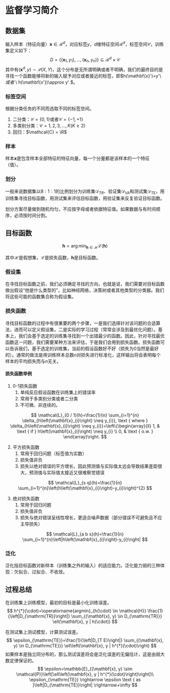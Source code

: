 # 监督学习简介

## 数据集

输入样本（特征向量）$\mathbf{x}\in \mathcal{R}^d$，对应标签$y$，$d$维特征空间$\mathcal{R}^d$，标签空间$\mathcal{C}$，训练集定义如下：
$$
D=\left\{\left(\mathbf{x}_{1}, y_{1}\right), \ldots,\left(\mathbf{x}_{n}, y_{n}\right)\right\} \subseteq \mathcal{R}^{d} \times \mathcal{C}
$$
其中有$(\mathbf{x}^d,y)\sim \mathcal{P}(X,Y)$，这个分布是无所谓明确或者不明确，我们的最终目的是寻找一个函数能够将新的输入赋予对应或者接近的标签，即$h(\mathbf{x}')=y'\ $或者$ \ h(\mathbf{x'})\approx y' $。

### 标签空间

根据分类任务的不同而选取不同的标签空间。

1. 二分类：$\mathcal{C}=\{0,1\}$或者$\mathcal{C}=\{-1,+1\}$
2. 多类别分类：$\mathcal{C} = {1,2,3,\ldots,K}(K\ge2)$
3. 回归：$\mathcal{C} = \R$

### 样本

样本$\mathbf{x}$是包含样本全部特征的特征向量，每一个分量都是该样本的一个特征（值）。

### 划分

一般来说数据集以$8:1:1$的比例划分为训练集$\mathcal D_{TR}$、验证集$\mathcal D_{VA}$和测试集$\mathcal D_{TE}$，用训练集寻找目标函数，用测试集来评估目标函数，用验证集来反复验证目标函数。

划分方案尽量做到随机均匀，不应按字母或者依据特征值。如果数据与有时间顺序，必须按时间分割。

## 目标函数

$$
\mathbf{h}=\arg \min _{\mathbf{h} \in \mathcal{H}} \mathcal{L}(\mathbf{h})
$$

其中$\mathcal H$是假想集，$\mathcal L$是损失函数，$\mathbf h$是目标函数。

### 假设集

在寻找目标函数之前，我们必须确定寻找的方向，也就是说，我们需要对目标函数做出假设“他是什么类型的”，比如神经网络，决策树或者其他类型的分类器。我们将这些可能的函数集合称为假设集。

### 损失函数

寻找目标函数的过程中有很重要的两个步骤，一是我们选择针对该问题的合适算法，进而可以定义假设集，二是实际的学习过程（常常会涉及到最优化问题）。基本上，我们会基于选定的训练集寻找到一个出错最少的函数。因此，针对寻找最优函数这一问题，我们需要某种方法来评估，于是我们会用到损失函数。损失函数可以告诉我们，基于选定的训练集，当前的假设函数好不好（损失为0当然是最好的）。通常的做法是用训练样本总数$n$对损失进行标准化，这样输出将会表明每个样本的平均损失而与$n$无关。

#### 损失函数举例

1. 0-1损失函数
   1. 单纯反应假设函数在训练集上的错误率
   2. 常用于多类别分类或者二分类
   3. 不可微、非连续的。

$$
\mathcal{L}_{0 / 1}(h)=\frac{1}{n} \sum_{i=1}^{n} \delta_{h\left(\mathbf{x}_{i}\right) \neq y_{i}}, \text { where } \delta_{h\left(\mathbf{x}_{i}\right) \neq y_{i}}=\left\{\begin{array}{ll}
1, & \text { if } h\left(\mathbf{x}_{i}\right) \neq y_{i} \\
0, & \text { o.w. }
\end{array}\right.
$$

2. 平方损失函数
   1. 常用于回归问题（标签值为实数）
   2. 损失值非负
   3. 损失以绝对错误的平方增长，因此预测值与实际值太远会导致结果差距很大，预测值与实际值太接近又很难察觉错误

$$
\mathcal{L}_{s q}(h)=\frac{1}{n} \sum_{i=1}^{n}\left(h\left(\mathbf{x}_{i}\right)-y_{i}\right)^{2}
$$

3. 绝对损失函数
   1. 常用于回归问题
   2. 损失值非负
   3. 损失与绝对错误呈线性增长，更适合噪声数据（部分错误不可避免且不应主导损失）

$$
\mathcal{L}_{a b s}(h)=\frac{1}{n} \sum_{i=1}^{n}\left|h\left(\mathbf{x}_{i}\right)-y_{i}\right|
$$

### 泛化

泛化指目标函数对新样本（训练集之外的输入）的适应能力。泛化能力弱的三种体现：欠拟合、过拟合、不收敛。

## 过程总结

在训练集上训练模型，最初的目标是最小化训练误差。
$$
h^{*}(\cdot)=\operatorname{argmin}_{h(\cdot) \in \mathcal{H}} \frac{1}{\left|D_{\mathrm{TR}}\right|} \sum_{(\mathbf{x}, y) \in D_{\mathrm{TR}}} \ell(\mathbf{x}, y | h(\cdot))
$$


在测试集上测试模型，计算测试误差。
$$
\epsilon_{\mathrm{TE}}=\frac{1}{\left|D_{T E}\right|} \sum_{(\mathbf{x}, y) \in D_{\mathrm{TE}}} \ell\left(\mathbf{x}, y | h^{*}(\cdot)\right)
$$
如果样本是独立同分布的，那么测试误差将会是泛化误差的无偏估计，这是由弱大数定律保证的。
$$
\epsilon=\mathbb{E}_{(\mathbf{x}, y) \sim \mathcal{P}}\left[\ell\left(\mathbf{x}, y | h^{*}(\cdot)\right)\right]\\
\epsilon_{\mathrm{TE}} \rightarrow \epsilon \text { as }\left|D_{\mathrm{TE}}\right| \rightarrow+\infty
$$
